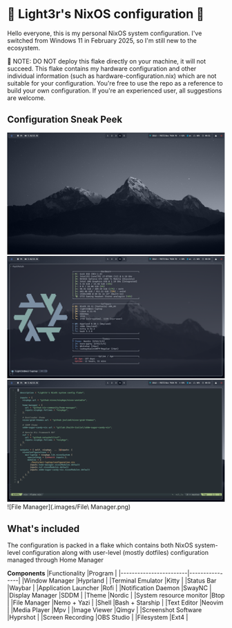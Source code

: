 #  Light3r's NixOS configuration 
Hello everyone, this is my personal NixOS system configuration. I've switched from Windows 11 in February 2025, so I'm still new to the ecosystem.

🔴 NOTE: DO NOT deploy this flake directly on your machine, it will not succeed. This flake contains my hardware configuration and other individual information 
(such as hardware-configuration.nix) which are not suitable for your configuration. You're free to use the repo as a reference to build your own configuration.
If you're an experienced user, all suggestions are welcome.

## Configuration Sneak Peek
![Desktop](.images/Desktop.png)
![System Fetch](.images/Fastfetch.png)
![Neovim](.images/Neovim.png)
![File Manager](.images/File\ Manager.png)

## What's included
The configuration is packed in a flake which contains both NixOS system-level configuration along with user-level (mostly dotfiles) configuration managed through Home Manager

__Components__
|Functionality           |Program         |
|------------------------|----------------|
|Window Manager          |Hyprland        |
|Terminal Emulator       |Kitty           |
|Status Bar              |Waybar          | 
|Application Launcher    |Rofi            |
|Notification Daemon     |SwayNC          |
|Display Manager         |SDDM            |
|Theme                   |Nordic          |
|System resource monitor |Btop            |
|File Manager            |Nemo + Yazi     |
|Shell                   |Bash + Starship |
|Text Editor             |Neovim          |
|Media Player            |Mpv             |
|Image Viewer            |Qimgv           |
|Screenshot Software     |Hyprshot        |
|Screen Recording        |OBS Studio      |
|Filesystem              |Ext4            |
